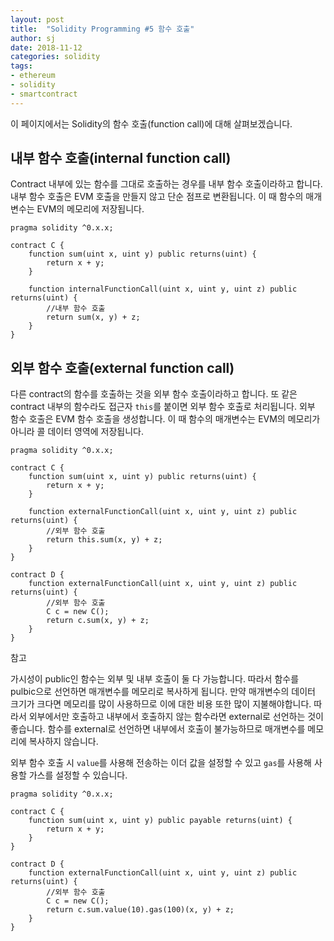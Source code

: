 ```yaml
---
layout: post
title:  "Solidity Programming #5 함수 호출"
author: sj
date: 2018-11-12
categories: solidity
tags:
- ethereum
- solidity
- smartcontract
---
```


이 페이지에서는 Solidity의 함수 호출(function call)에 대해 살펴보겠습니다.

## 내부 함수 호출(internal function call)

Contract 내부에 있는 함수를 그대로 호출하는 경우를 내부 함수 호출이라하고 합니다.
내부 함수 호출은 EVM 호출을 만들지 않고 단순 점프로 변환됩니다. 이 때 함수의 매개변수는 EVM의 메모리에 저장됩니다.

```
pragma solidity ^0.x.x;

contract C {
    function sum(uint x, uint y) public returns(uint) {
        return x + y;
    }

    function internalFunctionCall(uint x, uint y, uint z) public returns(uint) {
        //내부 함수 호출
        return sum(x, y) + z;
    }
}
```

## 외부 함수 호출(external function call)

다른 contract의 함수를 호출하는 것을 외부 함수 호출이라하고 합니다.
또 같은 contract 내부의 함수라도 접근자 `this`를 붙이면 외부 함수 호출로 처리됩니다.
외부 함수 호출은 EVM 함수 호출을 생성합니다. 이 때 함수의 매개변수는 EVM의 메모리가 아니라 콜 데이터 영역에 저장됩니다.

```
pragma solidity ^0.x.x;

contract C {
    function sum(uint x, uint y) public returns(uint) {
        return x + y;
    }

    function externalFunctionCall(uint x, uint y, uint z) public returns(uint) {
        //외부 함수 호출
        return this.sum(x, y) + z;
    }
}

contract D {
    function externalFunctionCall(uint x, uint y, uint z) public returns(uint) {
        //외부 함수 호출
        C c = new C();
        return c.sum(x, y) + z;
    }
}
```

<p class="tip-title">참고</p>
<p class="tip-content">
가시성이 public인 함수는 외부 및 내부 호출이 둘 다 가능합니다. 따라서 함수를 pulbic으로 선언하면
매개변수를 메모리로 복사하게 됩니다. 만약 매개변수의 데이터 크기가 크다면 메모리를 많이 사용하므로
이에 대한 비용 또한 많이 지불해야합니다. 따라서 외부에서만 호출하고 내부에서 호출하지 않는 함수라면
external로 선언하는 것이 좋습니다. 함수를 external로 선언하면 내부에서 호출이 불가능하므로 매개변수를
메모리에 복사하지 않습니다.
</p>

외부 함수 호출 시 `value`를 사용해 전송하는 이더 값을 설정할 수 있고 `gas`를 사용해 사용할 가스를 설정할 수 있습니다.

```
pragma solidity ^0.x.x;

contract C {
    function sum(uint x, uint y) public payable returns(uint) {
        return x + y;
    }
}

contract D {
    function externalFunctionCall(uint x, uint y, uint z) public returns(uint) {
        //외부 함수 호출
        C c = new C();
        return c.sum.value(10).gas(100)(x, y) + z;
    }
}
```
